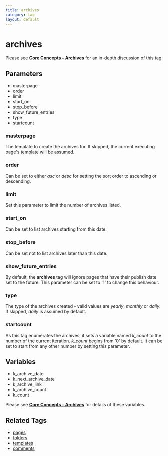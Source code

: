 ```yaml
---
title: archives
category: tag
layout: default
---
```


# archives

Please see [**Core Concepts - Archives**](../../concepts/using-archives.html) for an in-depth discussion of this tag.

## Parameters

*   masterpage
*   order
*   limit
*   start\_on
*   stop\_before
*   show\_future\_entries
*   type
*   startcount

### masterpage

The template to create the archives for. If skipped, the current executing page's template will be assumed.

### order

Can be set to either _asc_ or _desc_ for setting the sort order to ascending or descending.

### limit

Set this parameter to limit the number of archives listed.

### start_on

Can be set to list archives starting from this date.

### stop_before

Can be set not to list archives later than this date.

### show_future_entries

By default, the **archives** tag will ignore pages that have their publish date set to the future. This parameter can be set to '1' to change this behaviour.

### type

The type of the archives created - valid values are _yearly_, _monthly_ or _daily_. If skipped, _daily_ is assumed by default.

### startcount

As this tag enumerates the archives, it sets a variable named *k\_count* to the number of the current iteration. *k\_count* begins from '0' by default. It can be set to start from any other number by setting this parameter.

## Variables

*   k\_archive\_date
*   k\_next\_archive\_date
*   k\_archive\_link
*   k\_archive\_count
*   k\_count

Please see [**Core Concepts - Archives**](../../concepts/using-archives.html) for details of these variables.

## Related Tags

*   [pages](../pages.html)
*   [folders](../folders.html)
*   [templates](../templates.html)
*   [comments](../comments.html)

